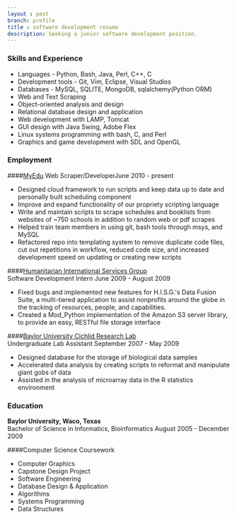 ```yaml
---
layout : post
branch: profile
title : software development resume
description: Seeking a junior software development position.
---
```



### Skills and Experience
* Languages - Python, Bash, Java, Perl, C++, C
* Development tools - Git, Vim, Eclipse, Visual Studios
* Databases - MySQL, SQLITE, MongoDB, sqlalchemy(Python ORM)
* Web and Text Scraping
* Object-oriented analysis and design
* Relational database design and application
* Web development with LAMP, Tomcat
* GUI design with Java Swing, Adobe Flex
* Linux systems programming with bash, C, and Perl
* Graphics and game development with SDL and OpenGL

### Employment
####[MyEdu](http://www.myedu.com "myEdu.com")
<span class="description">Web Scraper/Developer<span class="date">June 2010 - present</span></span>
* Designed cloud framework to run scripts and keep data up to date and personally built scheduling component 
* Improve and expand functionality of our propriety scripting language
* Write and maintain scripts to scrape schedules and booklists from websites of ~750 schools in addition to random web or pdf scrapes
* Helped train team members in using git, bash tools through msys, and MySQL
* Refactored repo into templating system to remove duplicate code files, cut out repetitions in workflow, reduced code size, and increased development speed on updating or creating new scripts

####[Humanitarian International Services Group](http://hisg.org "HISG home page")  
<span class="description">Software Development Intern <span class="date">June 2009 - August 2009</span></span>
* Fixed bugs and implemented new features for H.I.S.G.'s Data Fusion Suite, a multi-tiered application to assist nonprofits around the globe in the tracking of resources, people, and capabilities.
* Created a Mod\_Python implementation of the Amazon S3 server library, to provide an easy, RESTful file storage interface

####[Baylor University Cichlid Research Lab](https://bearspace.baylor.edu/Patrick_Danley/www/The_Danley_Lab/The_Danley_Lab.html "The Danley Lab")  
<span class="description">Undergraduate Lab Assistant <span class="date">September 2007 - May 2009</span></span>
* Designed database for the storage of biological data samples
* Accelerated data analysis by creating scripts to reformat and manipulate giant gobs of data
* Assisted in the analysis of microarray data in the R statistics environment

### Education
**Baylor University, Waco, Texas**  
<span class="description">Bachelor of Science in Informatics, Bioinformatics <span class="date">August 2005 - December 2009</span></span>  
     
####Computer Science Coursework
* Computer Graphics
* Capstone Design Project
* Software Engineering
* Database Design & Application
* Algorithms
* Systems Programming
* Data Structures
